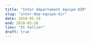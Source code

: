 ```yaml
---
title: "Inter département équipe DIR"
slug: "inter-dep-equipe-dir"
date: 2018-05-19
end: 2018-05-20
lieu: "St Vallier"
draft: true
---
```


